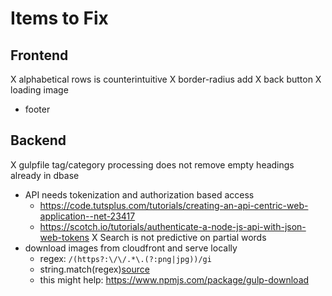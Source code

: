 # Items to Fix

## Frontend

X alphabetical rows is counterintuitive
X border-radius add
X back button
X loading image
- footer


## Backend

X gulpfile tag/category processing does not remove empty headings already in dbase
- API needs tokenization and authorization based access
  - https://code.tutsplus.com/tutorials/creating-an-api-centric-web-application--net-23417
  - https://scotch.io/tutorials/authenticate-a-node-js-api-with-json-web-tokens
X Search is not predictive on partial words
- download images from cloudfront and serve locally
  - regex: `/(https?:\/\/.*\.(?:png|jpg))/gi`
  - string.match(regex)[source](https://developer.mozilla.org/en-US/docs/Web/JavaScript/Reference/Global_Objects/String/match)
  - this might help: https://www.npmjs.com/package/gulp-download
